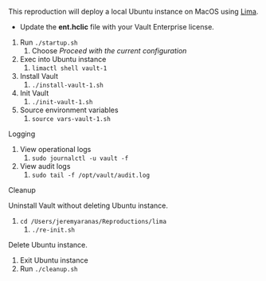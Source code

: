This reproduction will deploy a local Ubuntu instance on MacOS using [Lima](https://lima-vm.io/).

* Update the **ent.hclic** file with your Vault Enterprise license.

1. Run `./startup.sh`
   1. Choose *Proceed with the current configuration*
2. Exec into Ubuntu instance
   1. `limactl shell vault-1`
3. Install Vault
   1. `./install-vault-1.sh`
4. Init Vault
   1. `./init-vault-1.sh`
5. Source environment variables
   1. `source vars-vault-1.sh`

Logging

1. View operational logs 
   1. `sudo journalctl -u vault -f`
2. View audit logs
   1. `sudo tail -f /opt/vault/audit.log`

Cleanup

Uninstall Vault without deleting Ubuntu instance.

1. `cd /Users/jeremyaranas/Reproductions/lima`
   1. `./re-init.sh`

Delete Ubuntu instance.

1. Exit Ubuntu instance
2. Run `./cleanup.sh`